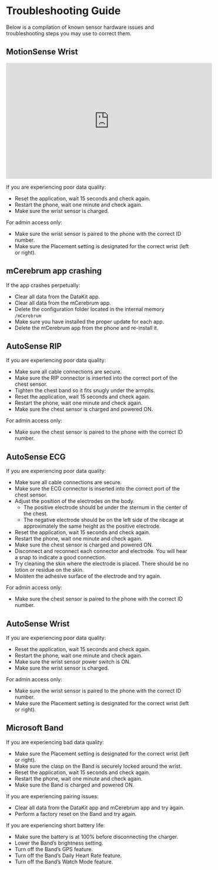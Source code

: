 # Troubleshooting Guide
Below is a compilation of known sensor hardware issues and troubleshooting steps you may use to correct them.


## MotionSense Wrist

<center><iframe src="https://www.youtube.com/embed/2n7HwLWlgtQ" width="560" height="315" frameborder="0" allowfullscreen="allowfullscreen"></iframe></center>


If you are experiencing poor data quality:

- Reset the application, wait 15 seconds and check again.
- Restart the phone, wait one minute and check again.
- Make sure the wrist sensor is charged.

For admin access only:

- Make sure the wrist sensor is paired to the phone with the correct ID number.
- Make sure the Placement setting is designated for the correct wrist (left or right).



## mCerebrum app crashing
If the app crashes perpetually:

- Clear all data from the DataKit app.
- Clear all data from the mCerebrum app.
- Delete the configuration folder located in the internal memory `/mCerebrum`
- Make sure you have installed the proper update for each app.
- Delete the mCerebrum app from the phone and re-install it.


## AutoSense RIP
If you are experiencing poor data quality:

- Make sure all cable connections are secure.
- Make sure the RIP connector is inserted into the correct port of the chest sensor.
- Tighten the chest band so it fits snugly under the armpits.
- Reset the application, wait 15 seconds and check again.
- Restart the phone, wait one minute and check again.
- Make sure the chest sensor is charged and powered ON.

For admin access only:

- Make sure the chest sensor is paired to the phone with the correct ID number.


## AutoSense ECG
If you are experiencing poor data quality:

- Make sure all cable connections are secure.
- Make sure the ECG connector is inserted into the correct port of the chest sensor.
- Adjust the position of the electrodes on the body.
    - The positive electrode should be under the sternum in the center of the chest.
    - The negative electrode should be on the left side of the ribcage at approximately the same height as the positive electrode.
- Reset the application, wait 15 seconds and check again.
- Restart the phone, wait one minute and check again.
- Make sure the chest sensor is charged and powered ON.
- Disconnect and reconnect each connector and electrode. You will hear a snap to indicate a good connection.  
- Try cleaning the skin where the electrode is placed. There should be no lotion or residue on the skin.
- Moisten the adhesive surface of the electrode and try again.

For admin access only:

- Make sure the chest sensor is paired to the phone with the correct ID number.

## AutoSense Wrist
If you are experiencing poor data quality:

- Reset the application, wait 15 seconds and check again.
- Restart the phone, wait one minute and check again.
- Make sure the wrist sensor power switch is ON.
- Make sure the wrist sensor is charged.

For admin access only:

- Make sure the wrist sensor is paired to the phone with the correct ID number.
- Make sure the Placement setting is designated for the correct wrist (left or right).

## Microsoft Band
If you are experiencing bad data quality:

- Make sure the Placement setting is designated for the correct wrist (left or right).
- Make sure the clasp on the Band is securely locked around the wrist.
- Reset the application, wait 15 seconds and check again.
- Restart the phone, wait one minute and check again.
- Make sure the Band is charged and powered ON.

If you are experiencing pairing issues:

- Clear all data from the DataKit app and mCerebrum app and try again.
- Perform a factory reset on the Band and try again.

If you are experiencing short battery life:

- Make sure the battery is at 100% before disconnecting the charger.
- Lower the Band’s brightness setting.
- Turn off the Band’s GPS feature.
- Turn off the Band’s Daily Heart Rate feature.
- Turn off the Band’s Watch Mode feature.
